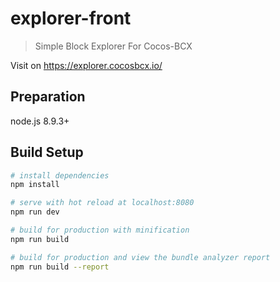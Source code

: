 # explorer-front

> Simple Block Explorer For Cocos-BCX

Visit on https://explorer.cocosbcx.io/  

## Preparation

node.js 8.9.3+

## Build Setup

``` bash
# install dependencies  
npm install

# serve with hot reload at localhost:8080  
npm run dev

# build for production with minification  
npm run build

# build for production and view the bundle analyzer report  
npm run build --report



